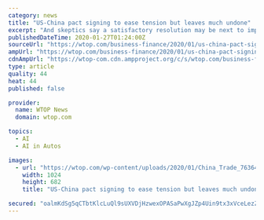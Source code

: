 ```yaml
---
category: news
title: "US-China pact signing to ease tension but leaves much undone"
excerpt: "And skeptics say a satisfactory resolution may be next to impossible given China’s ambitions to become the global leader in such advanced technologies as driverless cars and artificial intelligence. “The signing of the Phase 1 deal would represent a welcome, even if modest, de-escalation of trade hostilities between China and the U.S ..."
publishedDateTime: 2020-01-27T01:24:00Z
sourceUrl: "https://wtop.com/business-finance/2020/01/us-china-pact-signing-to-ease-tension-but-leave-much-undone/"
ampUrl: "https://wtop.com/business-finance/2020/01/us-china-pact-signing-to-ease-tension-but-leave-much-undone/amp/"
cdnAmpUrl: "https://wtop-com.cdn.ampproject.org/c/s/wtop.com/business-finance/2020/01/us-china-pact-signing-to-ease-tension-but-leave-much-undone/amp/"
type: article
quality: 44
heat: 44
published: false

provider:
  name: WTOP News
  domain: wtop.com

topics:
  - AI
  - AI in Autos

images:
  - url: "https://wtop.com/wp-content/uploads/2020/01/China_Trade_76364-1024x682.jpg"
    width: 1024
    height: 682
    title: "US-China pact signing to ease tension but leaves much undone"

secured: "oalmKdSg5qCTbtKlcLuQl9sUXVDjHzwexOPASaPwXgJZp4Uin9tx3xVceLezZhJc0t1yEyn8eQ9ncbJebfJ8zK2obEqrSrR+JKDfPxK7UQBdzCUy+fgqBk7ApZcbdImd1qPixDHPOd+Ns7oj7JtypldDkWGXkFb3THczPlDu73vcnrAzk+Jr+O08I77drK41wLYjlVbyM5Zs3SxV+n6YqD57PR8zL6gAB+DTIJFusTIMHwab2AHaaE/SybO0Ry4efnacfOVAkCJn4ZTjAY/rYOAGxBMCefv/QVVFbJ4eaRcKw30/7gy/Rxng8rmyg5b9;yMj32T/VGknE+sq3xmhlPA=="
---
```


